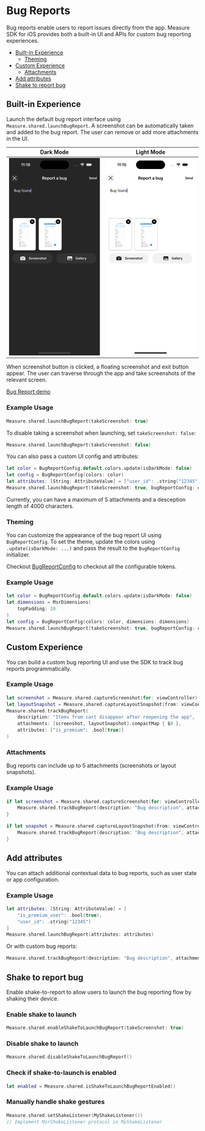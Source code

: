# Bug Reports

Bug reports enable users to report issues directly from the app. Measure SDK for iOS provides both a built-in UI and APIs for custom bug reporting experiences.

* [Built-in Experience](#built-in-experience)
    * [Theming](#theming)
* [Custom Experience](#custom-experience)
    * [Attachments](#attachments)
* [Add attributes](#add-attributes)
* [Shake to report bug](#shake-to-report-bug)

## Built-in Experience

Launch the default bug report interface using `Measure.shared.launchBugReport`. A screenshot can be automatically taken and added to the bug report. The user can remove or add more attachments in the UI.

| Dark Mode                                 | Light Mode                                  |
|-------------------------------------------|---------------------------------------------|
| ![Dark Mode](../images/bugReportDark.png) | ![Light Mode](../images/bugReportLight.png) |

When screenshot button is clicked, a floating screenshot and exit button appear. The user can traverse through the app and take screenshots of the relevant screen.

[Bug Report demo](https://github.com/user-attachments/assets/491e685b-e1ae-4c8d-ac36-8f42d73fa3eb)

### Example Usage

```swift
Measure.shared.launchBugReport(takeScreenshot: true)
```

To disable taking a screenshot when launching, set `takeScreenshot: false`:

```swift
Measure.shared.launchBugReport(takeScreenshot: false)
```

You can also pass a custom UI config and attributes:

```swift
let color = BugReportConfig.default.colors.update(isDarkMode: false)
let config = BugReportConfig(colors: color)
let attributes: [String: AttributeValue] = ["user_id": .string("12345")]
Measure.shared.launchBugReport(takeScreenshot: true, bugReportConfig: config, attributes: attributes)
```

Currently, you can have a maximum of 5 attachments and a desception length of 4000 characters.

### Theming

You can customize the appearance of the bug report UI using `BugReportConfig`. To set the theme, update the colors using `.update(isDarkMode: ...)` and pass the result to the `BugReportConfig` initializer.

Checkout [BugReportConfig](../../../ios/Sources/MeasureSDK/Swift/BugReport/BugReportConfig/) to checkout all the configurable tokens.

### Example Usage

```swift
let color = BugReportConfig.default.colors.update(isDarkMode: false)
let dimensions = MsrDimensions(
    topPadding: 20
)
let config = BugReportConfig(colors: color, dimensions: dimensions)
Measure.shared.launchBugReport(takeScreenshot: true, bugReportConfig: config)
```

## Custom Experience

You can build a custom bug reporting UI and use the SDK to track bug reports programmatically.

### Example Usage

```swift
let screenshot = Measure.shared.captureScreenshot(for: viewController)
let layoutSnapshot = Measure.shared.captureLayoutSnapshot(from: viewController)
Measure.shared.trackBugReport(
    description: "Items from cart disappear after reopening the app",
    attachments: [screenshot, layoutSnapshot].compactMap { $0 },
    attributes: ["is_premium": .bool(true)]
)
```

### Attachments

Bug reports can include up to 5 attachments (screenshots or layout snapshots).

### Example Usage

```swift
if let screenshot = Measure.shared.captureScreenshot(for: viewController) {
    Measure.shared.trackBugReport(description: "Bug description", attachments: [screenshot], attributes: nil)
}
```

```swift
if let snapshot = Measure.shared.captureLayoutSnapshot(from: viewController) {
    Measure.shared.trackBugReport(description: "Bug description", attachments: [snapshot], attributes: nil)
}
```

## Add attributes

You can attach additional contextual data to bug reports, such as user state or app configuration.

### Example Usage

```swift
let attributes: [String: AttributeValue] = [
    "is_premium_user": .bool(true),
    "user_id": .string("12345")
]
Measure.shared.launchBugReport(attributes: attributes)
```

Or with custom bug reports:

```swift
Measure.shared.trackBugReport(description: "Bug description", attachments: [], attributes: attributes)
```

## Shake to report bug

Enable shake-to-report to allow users to launch the bug reporting flow by shaking their device.

### Enable shake to launch

```swift
Measure.shared.enableShakeToLaunchBugReport(takeScreenshot: true)
```

### Disable shake to launch

```swift
Measure.shared.disableShakeToLaunchBugReport()
```

### Check if shake-to-launch is enabled

```swift
let enabled = Measure.shared.isShakeToLaunchBugReportEnabled()
```

### Manually handle shake gestures

```swift
Measure.shared.setShakeListener(MyShakeListener())
// Implement MsrShakeListener protocol in MyShakeListener
```
